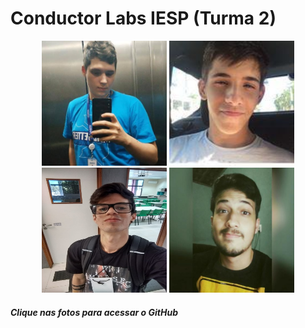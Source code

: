 # Conductor Labs IESP (Turma 2)
<div>
  <p align="center">
    <a href="https://github.com/cayohollanda"><img src="images/cayo.jpeg" width="200" title="Cayo Hollanda"></a>
    <a href="https://github.com/eduardollanda"><img src="images/eduardo.jpeg" width="200" title="Eduardo Hollanda"></a>
    <a href="https://github.com/Guganeri"><img src="images/gustavo.jpeg" width="200" height="200" title="Gustavo Neri"></a>
    <a href="https://github.com/VictorGabriel56"><img src="images/victor.jpeg" width="200" title="Victor Gabriel"></a>
  </p>
  <h6><i><b>Clique nas fotos para acessar o GitHub</i></b></h6>
</div>
